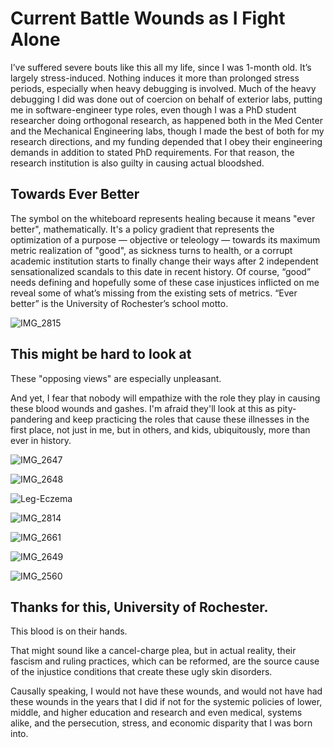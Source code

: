 # Current Battle Wounds as I Fight Alone

I’ve suffered severe bouts like this all my life, since I was 1-month old. It’s largely stress-induced. Nothing induces it more than prolonged stress periods, especially when heavy debugging is involved. Much of the heavy debugging I did was done out of coercion on behalf of exterior labs, putting me in software-engineer type roles, even though I was a PhD student researcher doing orthogonal research, as happened both in the Med Center and the Mechanical Engineering labs, though I made the best of both for my research directions, and my funding depended that I obey their engineering demands in addition to stated PhD requirements. For that reason, the research institution is also guilty in causing actual bloodshed.

## Towards Ever Better

The symbol on the whiteboard represents healing because it means "ever better", mathematically. It's a policy gradient that represents the optimization of a purpose — objective or teleology — towards its maximum metric realization of "good", as sickness turns to health, or a corrupt academic institution starts to finally change their ways after 2 independent sensationalized scandals to this date in recent history. Of course, “good” needs defining and hopefully some of these case injustices inflicted on me reveal some of what’s missing from the existing sets of metrics. “Ever better” is the University of Rochester’s school motto.

![IMG_2815](https://github.com/slerman12/BrokenWisdoms/assets/9126603/adecf976-9097-40f9-90f6-2458fdbc0a8c)

## This might be hard to look at

These "opposing views" are especially unpleasant.

And yet, I fear that nobody will empathize with the role they play in causing these blood wounds and gashes. I'm afraid they'll look at this as pity-pandering and keep practicing the roles that cause these illnesses in the first place, not just in me, but in others, and kids, ubiquitously, more than ever in history.

![IMG_2647](https://github.com/slerman12/BrokenWisdoms/assets/9126603/a5626beb-b0fd-4862-ae9f-0b03be56e79f)

![IMG_2648](https://github.com/slerman12/BrokenWisdoms/assets/9126603/1112f270-57d2-434d-b4bb-9ed3bf1e9520)

![Leg-Eczema](https://github.com/animal-tree/BrokenWisdoms/assets/142250284/74015537-382e-4686-b751-eaedb1859d52)


![IMG_2814](https://github.com/slerman12/BrokenWisdoms/assets/9126603/ab3c0314-cb60-498d-90c3-582c5e0c8659)


![IMG_2661](https://github.com/animal-tree/BrokenWisdoms/assets/142250284/8580ed2a-260a-40be-804b-446230fab5ab)


![IMG_2649](https://github.com/slerman12/BrokenWisdoms/assets/9126603/40fdd37e-76e2-4087-823c-35cacd911f69)

![IMG_2560](https://github.com/slerman12/BrokenWisdoms/assets/9126603/adebf6c9-20a4-4895-be8f-088ff61a60c1)

## Thanks for this, University of Rochester.

This blood is on their hands.

That might sound like a cancel-charge plea, but in actual reality, their fascism and ruling practices, which can be reformed, are the source cause of the injustice conditions that create these ugly skin disorders.


Causally speaking, I would not have these wounds, and would not have had these wounds in the years that I did if not for the systemic policies of lower, middle, and higher education and research and even medical, systems alike, and the persecution, stress, and economic disparity that I was born into.
